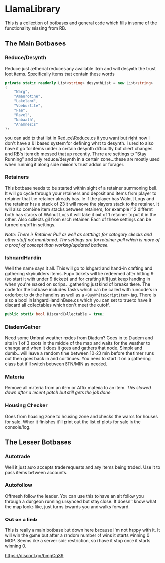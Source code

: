 # LlamaLibrary

This is a collection of botbases and general code which fills in some of the functionality missing from RB.

## The Main Botbases

### Reduce/Desynth
Reduce just aetherial reduces any available item and will desynth the trust loot items. Specifically items that contain these words 
```cs
private static readonly List<string> desynthList = new List<string>
{
    "Warg",
    "Amaurotine",
    "Lakeland",
    "Voeburtite",
    "Fae",
    "Ravel",
    "Nabaath",
    "Anamnesis"
};
```
you can add to that list in Reduce\Reduce.cs if you want but right now I don't have a UI based system for defining what to desynth. I used to also have it go for items under a certain desynth difficultly but client changes and RB's item db messed that up recently. There are settings to "Stay Running" and only reduce/desynth in a certain zone...these are mostly used when running it along side minion's trust addon or forager.

### Retainers
This botbase needs to be started within sight of a retainer summoning bell. It will go cycle through your retainers and deposit and items from player to retainer that the retainer already has. Ie if the player has Walnut Logs and the retainer has a stack of 23 it will move the players stack to the retainer. It will also combine item stacks between retainers, for example if 2 differnt both has stacks of Walnut Logs it will take it out of 1 retainer to put it in the other. Also collects gil from each retainer. Each of these settings can be turned on/off in settings.

*Note: There is Retainer Pull as well as setttings for category checks and other stuff not mentioned. The settings are for retainer pull which is more of a proof of concept than working/updated botbase.*

### IshgardHandin
Well the name says it all. This will go to Ishgard and hand-in crafting and gathering skybuilders items. Kupo tickets will be redeemed after hitting 9 (so start it with under 9 tickets) and for crafting it'll just keep handing in when you're maxed on scrips....gathering just kind of breaks there. The code for the botbase includes Tasks which can be called with runcode's in orderbot to do the handins as well as a `<BuyWhiteScriptItem>` tag. There is also a bool in IshgardHandinBase.cs which you can set to true to have it discard all collectables which don't meet the cutoff. 
```cs 
public static bool DiscardCollectable = true;
```

### DiademGather
Need some Umbral weather nodes from Diadem? Goes in to Diadem and sits in 1 of 3 spots in the middle of the map and waits for the weather to change and when it does it goes and gathers that node. Simple and dumb...will leave a random time between 10-20 min before the timer runs out then goes back in and continues. You need to start it on a gathering class but it'll switch between BTN/MIN as needed.

### Materia
Remove all materia from an item or Affix materia to an item. *This slowed down after a recent patch but still gets the job done*

### Housing Checker
Goes from housing zone to housing zone and checks the wards for houses for sale. When it finishes it'll print out the list of plots for sale in the console/log.

## The Lesser Botbases

### Autotrade
Well it just auto accepts trade requests and any items being traded. Use it to pass items between accounts.

### Autofollow
Offmesh follow the leader. You can use this to have an alt follow you through a dungeon running unsynced but stay close. It doesn't know what the map looks like, just turns towards you and walks forward.

### Out on a limb
This is really a main botbase but down here because I'm not happy with it. It will win the game but after a random number of wins it starts winning 0 MGP. Seems like a server side restriction, so i have it stop once it starts winning 0. 

https://discord.gg/bmgCq39
